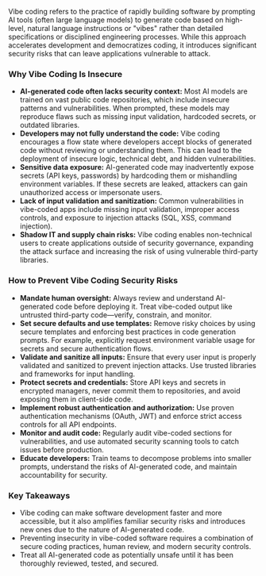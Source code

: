 Vibe coding refers to the practice of rapidly building software by prompting AI tools (often large language models) to generate code based on high-level, natural language instructions or "vibes" rather than detailed specifications or disciplined engineering processes. While this approach accelerates development and democratizes coding, it introduces significant security risks that can leave applications vulnerable to attack.

### Why Vibe Coding Is Insecure

- **AI-generated code often lacks security context:** Most AI models are trained on vast public code repositories, which include insecure patterns and vulnerabilities. When prompted, these models may reproduce flaws such as missing input validation, hardcoded secrets, or outdated libraries.
- **Developers may not fully understand the code:** Vibe coding encourages a flow state where developers accept blocks of generated code without reviewing or understanding them. This can lead to the deployment of insecure logic, technical debt, and hidden vulnerabilities.
- **Sensitive data exposure:** AI-generated code may inadvertently expose secrets (API keys, passwords) by hardcoding them or mishandling environment variables. If these secrets are leaked, attackers can gain unauthorized access or impersonate users.
- **Lack of input validation and sanitization:** Common vulnerabilities in vibe-coded apps include missing input validation, improper access controls, and exposure to injection attacks (SQL, XSS, command injection).
- **Shadow IT and supply chain risks:** Vibe coding enables non-technical users to create applications outside of security governance, expanding the attack surface and increasing the risk of using vulnerable third-party libraries.

### How to Prevent Vibe Coding Security Risks

- **Mandate human oversight:** Always review and understand AI-generated code before deploying it. Treat vibe-coded output like untrusted third-party code—verify, constrain, and monitor.
- **Set secure defaults and use templates:** Remove risky choices by using secure templates and enforcing best practices in code generation prompts. For example, explicitly request environment variable usage for secrets and secure authentication flows.
- **Validate and sanitize all inputs:** Ensure that every user input is properly validated and sanitized to prevent injection attacks. Use trusted libraries and frameworks for input handling.
- **Protect secrets and credentials:** Store API keys and secrets in encrypted managers, never commit them to repositories, and avoid exposing them in client-side code.
- **Implement robust authentication and authorization:** Use proven authentication mechanisms (OAuth, JWT) and enforce strict access controls for all API endpoints.
- **Monitor and audit code:** Regularly audit vibe-coded sections for vulnerabilities, and use automated security scanning tools to catch issues before production.
- **Educate developers:** Train teams to decompose problems into smaller prompts, understand the risks of AI-generated code, and maintain accountability for security.

### Key Takeaways

- Vibe coding can make software development faster and more accessible, but it also amplifies familiar security risks and introduces new ones due to the nature of AI-generated code.
- Preventing insecurity in vibe-coded software requires a combination of secure coding practices, human review, and modern security controls.
- Treat all AI-generated code as potentially unsafe until it has been thoroughly reviewed, tested, and secured.

